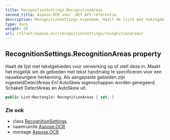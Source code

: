 ```yaml
---
title: RecognitionSettings.RecognitionAreas
second_title: Aspose.OCR voor .NET API-referentie
description: RecognitionSettings eigendom. Haalt de lijst met tekstgebieden voor verwerking op of stelt deze in.  Maakt het mogelijk om de gebieden met tekst handmatig te specificeren voor een nauwkeurigere herkenning. Als aangepaste gebieden zijn ingesteldDetectAreas EnAutoSkew eigenschappen worden genegeerd.  Schakelt DetectAreas en AutoSkew uit.
type: docs
weight: 20
url: /nl/net/aspose.ocr/recognitionsettings/recognitionareas/
---
```

## RecognitionSettings.RecognitionAreas property

Haalt de lijst met tekstgebieden voor verwerking op of stelt deze in.  Maakt het mogelijk om de gebieden met tekst handmatig te specificeren voor een nauwkeurigere herkenning. Als aangepaste gebieden zijn ingesteldDetectAreas En!:AutoSkew eigenschappen worden genegeerd.  Schakelt DetectAreas en AutoSkew uit.

```csharp
public List<Rectangle> RecognitionAreas { set; }
```

### Zie ook

* class [RecognitionSettings](../)
* naamruimte [Aspose.OCR](../../recognitionsettings/)
* montage [Aspose.OCR](../../../)


